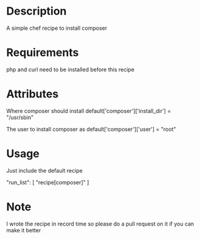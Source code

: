 Description
===========

A simple chef recipe to install composer

Requirements
============ 

php and curl need to be installed before this recipe

Attributes
============

Where composer should install
default['composer']['install_dir'] = "/usr/sbin"

The user to install composer as
default['composer']['user'] = "root"

Usage
======

Just include the default recipe

"run_list": [
        "recipe[composer]"
]

Note
====

I wrote the recipe in record time so please do a pull request on it if you can make it better
